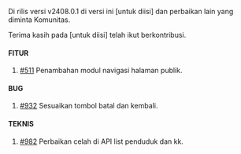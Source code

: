 Di rilis versi v2408.0.1 di versi ini [untuk diisi] dan perbaikan lain yang diminta Komunitas.

Terima kasih pada [untuk diisi] telah ikut berkontribusi.

#### FITUR

1. [#511](https://github.com/OpenSID/OpenDK/issues/511) Penambahan modul navigasi halaman publik.


#### BUG
 
1. [#932](https://github.com/OpenSID/OpenDK/issues/932) Sesuaikan tombol batal dan kembali.


#### TEKNIS

1. [#982](https://github.com/OpenSID/OpenDK/issues/982) Perbaikan celah di API list penduduk dan kk.